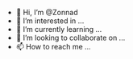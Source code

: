 - 👋 Hi, I’m @Zonnad
- 👀 I’m interested in ...
- 🌱 I’m currently learning ...
- 💞️ I’m looking to collaborate on ...
- 📫 How to reach me ...

<!---
Zonnad/Zonnad is a ✨ special ✨ repository because its `README.md` (this file) appears on your GitHub profile.
You can click the Preview link to take a look at your changes.
--->
